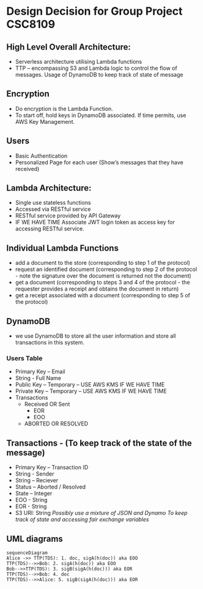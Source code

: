 # Design Decision for Group Project CSC8109
## High Level Overall Architecture:
- Serverless architecture utilising Lambda functions
- TTP – encompassing S3 and Lambda logic to control the flow of messages. Usage of DynamoDB to keep track of state of message

## Encryption

- Do encryption is the Lambda Function.
- To start off, hold keys in DynamoDB associated. If time permits, use AWS Key Management.


## Users

- Basic Authentication
- Personalized Page for each user (Show’s messages that they have received)


## Lambda Architecture:

- Single use stateless functions
- Accessed via RESTful service
- RESTful service provided by API Gateway
- IF WE HAVE TIME Associate JWT login token as access key for accessing RESTful service.


## Individual Lambda Functions

-	add a document to the store (corresponding to step 1 of the protocol)
-	request an identified document (corresponding to step 2 of the protocol - note the signature over the document is returned not the document)
-	get a document (corresponding to steps 3 and 4 of the protocol - the requester provides a receipt and obtains the document in return)
-	get a receipt associated with a document (corresponding to step 5 of the protocol)


## DynamoDB
- we use DynamoDB to store all the user information and store all transactions in this system.
### Users Table
- Primary Key – Email
- String - Full Name
- Public Key – Temporary – USE AWS KMS IF WE HAVE TIME
- Private Key – Temporary – USE AWS KMS IF WE HAVE TIME
- Transactions
	- Received OR Sent
		- EOR
		- EOO
	- ABORTED OR RESOLVED



## Transactions - (To keep track of the state of the message)
- Primary Key – Transaction ID
- String - Sender 
- String – Reciever
- Status – Aborted / Resolved
- State – Integer
- EOO - String
- EOR - String
- S3 URI: String
*Possibly use a mixture of JSON and Dynamo To keep track of state and accessing fair exchange variables*




## UML diagrams

```mermaid
sequenceDiagram
Alice ->> TTP(TDS): 1. doc, sigA(h(doc)) aka EOO
TTP(TDS)-->>Bob: 2. sigA(h(doc)) aka EOO
Bob-->>TTP(TDS): 3. sigB(sigA(h(doc))) aka EOR
TTP(TDS)-->>Bob: 4. doc
TTP(TDS)-->>Alice: 5. sigB(sigA(h(doc))) aka EOR
```

